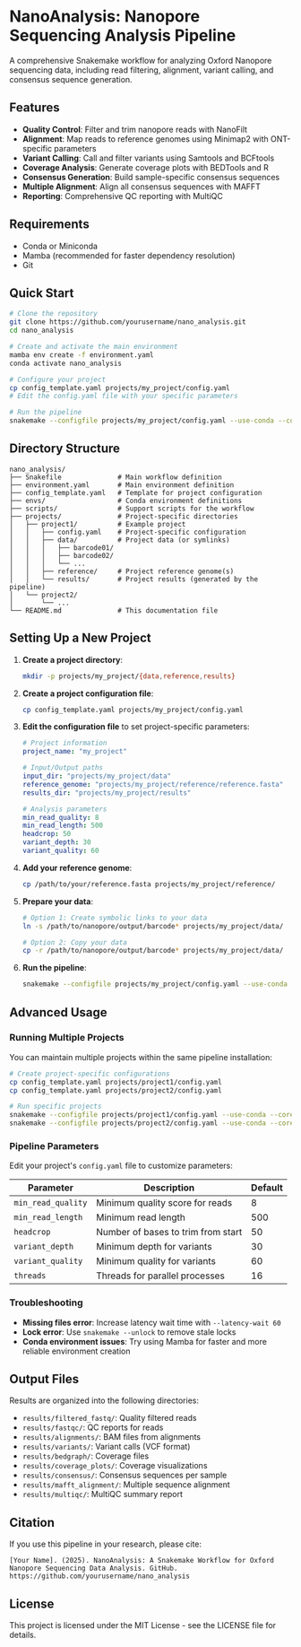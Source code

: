 # NanoAnalysis: Nanopore Sequencing Analysis Pipeline

A comprehensive Snakemake workflow for analyzing Oxford Nanopore sequencing data, including read filtering, alignment, variant calling, and consensus sequence generation.

## Features

- **Quality Control**: Filter and trim nanopore reads with NanoFilt
- **Alignment**: Map reads to reference genomes using Minimap2 with ONT-specific parameters
- **Variant Calling**: Call and filter variants using Samtools and BCFtools
- **Coverage Analysis**: Generate coverage plots with BEDTools and R
- **Consensus Generation**: Build sample-specific consensus sequences
- **Multiple Alignment**: Align all consensus sequences with MAFFT
- **Reporting**: Comprehensive QC reporting with MultiQC

## Requirements

- Conda or Miniconda
- Mamba (recommended for faster dependency resolution)
- Git

## Quick Start

```bash
# Clone the repository
git clone https://github.com/yourusername/nano_analysis.git
cd nano_analysis

# Create and activate the main environment
mamba env create -f environment.yaml
conda activate nano_analysis

# Configure your project
cp config_template.yaml projects/my_project/config.yaml
# Edit the config.yaml file with your specific parameters

# Run the pipeline
snakemake --configfile projects/my_project/config.yaml --use-conda --cores 16
```

## Directory Structure

```
nano_analysis/
├── Snakefile              # Main workflow definition
├── environment.yaml       # Main environment definition
├── config_template.yaml   # Template for project configuration
├── envs/                  # Conda environment definitions
├── scripts/               # Support scripts for the workflow
├── projects/              # Project-specific directories
│   ├── project1/          # Example project
│   │   ├── config.yaml    # Project-specific configuration
│   │   ├── data/          # Project data (or symlinks)
│   │   │   ├── barcode01/
│   │   │   ├── barcode02/
│   │   │   └── ...
│   │   ├── reference/     # Project reference genome(s)
│   │   └── results/       # Project results (generated by the pipeline)
│   └── project2/
│       └── ...
└── README.md              # This documentation file
```

## Setting Up a New Project

1. **Create a project directory**:
   ```bash
   mkdir -p projects/my_project/{data,reference,results}
   ```

2. **Create a project configuration file**:
   ```bash
   cp config_template.yaml projects/my_project/config.yaml
   ```

3. **Edit the configuration file** to set project-specific parameters:
   ```yaml
   # Project information
   project_name: "my_project"
   
   # Input/Output paths
   input_dir: "projects/my_project/data"
   reference_genome: "projects/my_project/reference/reference.fasta"
   results_dir: "projects/my_project/results"
   
   # Analysis parameters
   min_read_quality: 8
   min_read_length: 500
   headcrop: 50
   variant_depth: 30
   variant_quality: 60
   ```

4. **Add your reference genome**:
   ```bash
   cp /path/to/your/reference.fasta projects/my_project/reference/
   ```

5. **Prepare your data**:
   ```bash
   # Option 1: Create symbolic links to your data
   ln -s /path/to/nanopore/output/barcode* projects/my_project/data/
   
   # Option 2: Copy your data
   cp -r /path/to/nanopore/output/barcode* projects/my_project/data/
   ```

6. **Run the pipeline**:
   ```bash
   snakemake --configfile projects/my_project/config.yaml --use-conda --cores 16
   ```

## Advanced Usage

### Running Multiple Projects

You can maintain multiple projects within the same pipeline installation:

```bash
# Create project-specific configurations
cp config_template.yaml projects/project1/config.yaml
cp config_template.yaml projects/project2/config.yaml

# Run specific projects
snakemake --configfile projects/project1/config.yaml --use-conda --cores 16
snakemake --configfile projects/project2/config.yaml --use-conda --cores 16
```

### Pipeline Parameters

Edit your project's `config.yaml` file to customize parameters:

| Parameter | Description | Default |
|-----------|-------------|---------|
| `min_read_quality` | Minimum quality score for reads | 8 |
| `min_read_length` | Minimum read length | 500 |
| `headcrop` | Number of bases to trim from start | 50 |
| `variant_depth` | Minimum depth for variants | 30 |
| `variant_quality` | Minimum quality for variants | 60 |
| `threads` | Threads for parallel processes | 16 |

### Troubleshooting

- **Missing files error**: Increase latency wait time with `--latency-wait 60`
- **Lock error**: Use `snakemake --unlock` to remove stale locks
- **Conda environment issues**: Try using Mamba for faster and more reliable environment creation

## Output Files

Results are organized into the following directories:

- `results/filtered_fastq/`: Quality filtered reads
- `results/fastqc/`: QC reports for reads
- `results/alignments/`: BAM files from alignments
- `results/variants/`: Variant calls (VCF format)
- `results/bedgraph/`: Coverage files
- `results/coverage_plots/`: Coverage visualizations
- `results/consensus/`: Consensus sequences per sample
- `results/mafft_alignment/`: Multiple sequence alignment
- `results/multiqc/`: MultiQC summary report

## Citation

If you use this pipeline in your research, please cite:

```
[Your Name]. (2025). NanoAnalysis: A Snakemake Workflow for Oxford Nanopore Sequencing Data Analysis. GitHub. https://github.com/yourusername/nano_analysis
```

## License

This project is licensed under the MIT License - see the LICENSE file for details.

